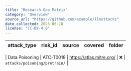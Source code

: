 ```yaml
---
title: "Research Gap Matrix"
category: "Overview"
source_url: "https://github.com/example/llmattacks"
date_collected: 2025-06-18
license: "CC-BY-4.0"
---
```


| attack_type | risk_id | source | covered | folder |
|-------------|---------|--------|---------|--------|

| Data Poisoning | ATC-T0018 | <https://atlas.mitre.org/> | ❌ | `attacks/poisoning/pretrain/` |

<!-- rows will be added in subsequent steps -->

